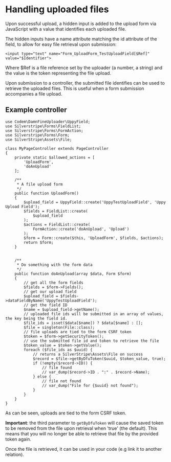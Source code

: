# Handling uploaded files

Upon successful upload, a hidden input is added to the upload form via JavaScript with a value that identifies each uploaded file.

The hidden inputs have a name attribute matching the id attribute of the field, to allow for easy file retrieval upon submission:
```
<input type="text" name="Form_UploadForm_TestUploadField[$Ref]" value="$Identifier">
```
Where $Ref is a file reference set by the uploader (a number, a string) and the value is the token representing the file upload.

Upon submission to a controller, the submitted file identifies can be used to retrieve the uploaded files.
This is useful when a form submission accompanies a file upload.

## Example controller

```
use Codem\DamnFineUploader\UppyField;
use Silverstripe\Forms\FieldList;
use Silverstripe\Forms\FormAction;
use Silverstripe\Forms\Form;
use SilverStripe\Assets\File;

class MyPageController extends PageController
{
    private static $allowed_actions = [
        'UploadForm',
        'doAnUpload'
    ];

    /**
     * A file upload form
     */
    public function UploadForm()
    {
        $upload_field = UppyField::create('UppyTestUploadField', 'Uppy Upload Field');
        $fields = FieldList::create(
            $upload_field
        );
        $actions = FieldList::create(
            FormAction::create('doAnUpload', 'Upload')
        );
        $form = Form::create($this, 'UploadForm', $fields, $actions);
        return $form;
    }


    /**
     * Do something with the form data
     */
    public function doAnUpload(array $data, Form $form)
    {
        // get all the form fields
        $fields = $form->Fields();
        // get our upload field
        $upload_field = $fields->dataFieldByName('UppyTestUploadField');
        // get the field ID
        $name = $upload_field->getName();
        // uploaded file ids will be submitted in an array of values, the key being the field id.
        $file_ids = isset($data[$name]) ? $data[$name] : [];
        $file = singleton(File::class);
        // file uploads are tied to the form CSRF token
        $token = $form->getSecurityToken();
        // use the submitted file id and token to retrieve the file
        $token_value = $token->getValue();
        foreach ($file_ids as $uuid) {
            // returns a SilverStripe\Assets\File on success
            $record = $file->getByDfuToken($uuid, $token_value, true);
            if (!empty($record->ID)) {
                // file found
                // var_dump($record->ID . ":" . $record->Name);
            } else {
                // file not found
                // var_dump("File for {$uuid} not found");
            }
        }
    }
}

```

As can be seen, uploads are tied to the form CSRF token.

**Important**: the third parameter to ```getByDfuToken``` will cause the saved token to be removed from the file upon retrieval when 'true' (the default). This means that you will no longer be able to retrieve that file by the provided token again.

Once the file is retrieved, it can be used in your code (e.g link it to another relation).
